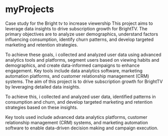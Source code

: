 # myProjects
Case study for the Bright tv to increase viewership
This project aims to leverage data insights to drive subscription growth for BrightTV. The primary objectives are to analyze user demographics, understand factors influencing consumption, identify churn patterns, and develop targeted marketing and retention strategies.

To achieve these goals, i collected and analyzed user data using advanced analytics tools and platforms, segment users based on viewing habits and demographics, and create data-informed campaigns to enhance engagement. Key tools include data analytics software, marketing automation platforms, and customer relationship management (CRM) systems.
The aim of this project is to drive subscription growth for BrightTV by leveraging detailed data insights.

To achieve this, i collected and analyzed user data, identified patterns in consumption and churn, and develop targeted marketing and retention strategies based on these insights.

Key tools used include advanced data analytics platforms, customer relationship management (CRM) systems, and marketing automation software to enable data-driven decision making and campaign execution.
